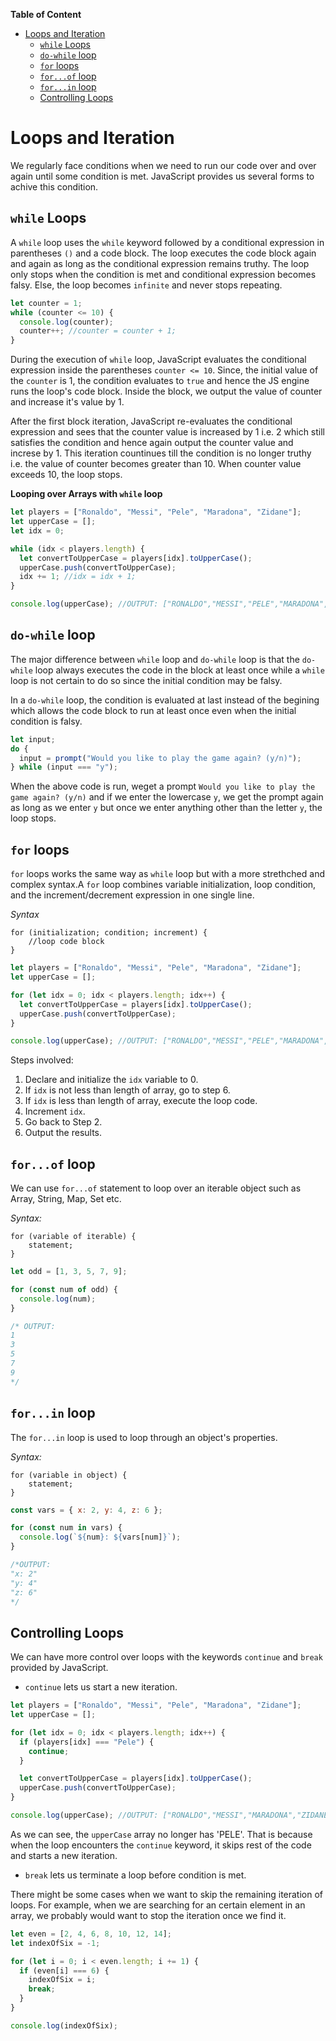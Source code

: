 **Table of Content**

- [Loops and Iteration](#loops-and-iteration)
  - [`while` Loops](#while-loops)
  - [`do-while` loop](#do-while-loop)
  - [`for` loops](#for-loops)
  - [`for...of` loop](#forof-loop)
  - [`for...in` loop](#forin-loop)
  - [Controlling Loops](#controlling-loops)

# Loops and Iteration

We regularly face conditions when we need to run our code over and over again until some condition is met. JavaScript provides us several forms to achive this condition.

## `while` Loops

A `while` loop uses the `while` keyword followed by a conditional expression in parentheses `()` and a code block. The loop executes the code block again and again as long as the conditional expression remains truthy. The loop only stops when the condition is met and conditional expression becomes falsy. Else, the loop becomes `infinite` and never stops repeating.

```js
let counter = 1;
while (counter <= 10) {
  console.log(counter);
  counter++; //counter = counter + 1;
}
```

During the execution of `while` loop, JavaScript evaluates the conditional expression inside the parentheses `counter <= 10`. Since, the initial value of the `counter` is 1, the condition evaluates to `true` and hence the JS engine runs the loop's code block. Inside the block, we output the value of counter and increase it's value by 1.

After the first block iteration, JavaScript re-evaluates the conditional expression and sees that the counter value is increased by 1 i.e. 2 which still satisfies the condition and hence again output the counter value and increse by 1. This iteration countinues till the condition is no longer truthy i.e. the value of counter becomes greater than 10. When counter value exceeds 10, the loop stops.

**Looping over Arrays with `while` loop**

```js
let players = ["Ronaldo", "Messi", "Pele", "Maradona", "Zidane"];
let upperCase = [];
let idx = 0;

while (idx < players.length) {
  let convertToUpperCase = players[idx].toUpperCase();
  upperCase.push(convertToUpperCase);
  idx += 1; //idx = idx + 1;
}

console.log(upperCase); //OUTPUT: ["RONALDO","MESSI","PELE","MARADONA","ZIDANE"]
```

## `do-while` loop

The major difference between `while` loop and `do-while` loop is that the `do-while` loop always executes the code in the block at least once while a `while` loop is not certain to do so since the initial condition may be falsy.

In a `do-while` loop, the condition is evaluated at last instead of the begining which allows the code block to run at least once even when the initial condition is falsy.

```js
let input;
do {
  input = prompt("Would you like to play the game again? (y/n)");
} while (input === "y");
```

When the above code is run, weget a prompt `Would you like to play the game again? (y/n)` and if we enter the lowercase `y`, we get the prompt again as long as we enter `y` but once we enter anything other than the letter `y`, the loop stops.

## `for` loops

`for` loops works the same way as `while` loop but with a more strethched and complex syntax.A `for` loop combines variable initialization, loop condition, and the increment/decrement expression in one single line.

_Syntax_

```
for (initialization; condition; increment) {
    //loop code block
}
```

```js
let players = ["Ronaldo", "Messi", "Pele", "Maradona", "Zidane"];
let upperCase = [];

for (let idx = 0; idx < players.length; idx++) {
  let convertToUpperCase = players[idx].toUpperCase();
  upperCase.push(convertToUpperCase);
}

console.log(upperCase); //OUTPUT: ["RONALDO","MESSI","PELE","MARADONA","ZIDANE"]
```

Steps involved:

1. Declare and initialize the `idx` variable to 0.
2. If `idx` is not less than length of array, go to step 6.
3. If `idx` is less than length of array, execute the loop code.
4. Increment `idx`.
5. Go back to Step 2.
6. Output the results.

## `for...of` loop

We can use `for...of` statement to loop over an iterable object such as Array, String, Map, Set etc.

_Syntax:_

```
for (variable of iterable) {
    statement;
}
```

```js
let odd = [1, 3, 5, 7, 9];

for (const num of odd) {
  console.log(num);
}

/* OUTPUT:
1
3
5
7
9
*/
```

## `for...in` loop

The `for...in` loop is used to loop through an object's properties.

_Syntax:_

```
for (variable in object) {
    statement;
}
```

```js
const vars = { x: 2, y: 4, z: 6 };

for (const num in vars) {
  console.log(`${num}: ${vars[num]}`);
}

/*OUTPUT:
"x: 2"
"y: 4"
"z: 6"
*/
```

## Controlling Loops

We can have more control over loops with the keywords `continue` and `break` provided by JavaScript.

- `continue` lets us start a new iteration.

```js
let players = ["Ronaldo", "Messi", "Pele", "Maradona", "Zidane"];
let upperCase = [];

for (let idx = 0; idx < players.length; idx++) {
  if (players[idx] === "Pele") {
    continue;
  }

  let convertToUpperCase = players[idx].toUpperCase();
  upperCase.push(convertToUpperCase);
}

console.log(upperCase); //OUTPUT: ["RONALDO","MESSI","MARADONA","ZIDANE"]
```

As we can see, the `upperCase` array no longer has 'PELE'. That is because when the loop encounters the `continue` keyword, it skips rest of the code and starts a new iteration.

- `break` lets us terminate a loop before condition is met.

There might be some cases when we want to skip the remaining iteration of loops. For example, when we are searching for an certain element in an array, we probably would want to stop the iteration once we find it.

```js
let even = [2, 4, 6, 8, 10, 12, 14];
let indexOfSix = -1;

for (let i = 0; i < even.length; i += 1) {
  if (even[i] === 6) {
    indexOfSix = i;
    break;
  }
}

console.log(indexOfSix);
```
